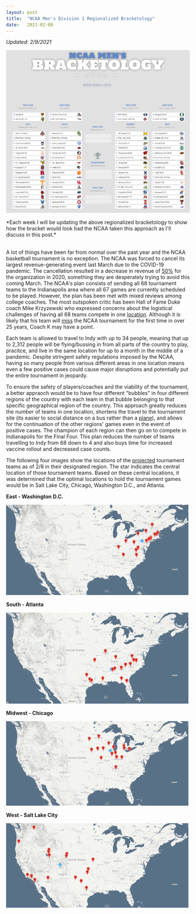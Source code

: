 ```yaml
---
layout: post
title:  "NCAA Men's Division 1 Regionalized Bracketology"
date:   2021-02-08
---
```

*Updated: 2/9/2021*

<p align="center">
  <img src="/static/img/Bracketology.PNG" />
</p>
*Each week I will be updating the above regionalized bracketology to show how the bracket would look had the NCAA taken this approach as I'll discuss in this post.*
<br>
<br>


A lot of things have been far from normal over the past year and the NCAA basketball tournament is no exception. The NCAA was forced to cancel its largest revenue-generating 
event last March due to the COVID-19 pandemic. The cancellation resulted in a decrease in revenue of [50%](https://www.usatoday.com/story/sports/college/2021/01/25/ncaa-revenue-decrease-due-to-no-basketball-tournament/6699352002/) 
for the organization in 2020, something they are desperately trying to avoid this coming March. The NCAA's plan consists of sending all 68 tournament teams to the Indianapolis 
area where all 67 games are currently scheduled to be played. However, the plan has been met with mixed reviews among college coaches. The most outspoken critic has been 
Hall of Fame Duke coach Mike Krzyzewski who expressed concerns about the logistical challenges of having all 68 teams compete in one [location](https://www.nj.com/setonhall/2020/11/dukes-coach-k-concerned-about-ncaa-tournament-bubble-in-indianapolis-villanovas-jay-wright-calls-it-the-perfect-site.html).
Although it is likely that his team will [miss](https://www.newsobserver.com/sports/college/acc/duke/article248829814.html) the NCAA tournament for the first time in over 25 years,
Coach K may have a point.

Each team is allowed to travel to Indy with up to 34 people, meaning that up to 2,312 people will be flying/bussing in from all parts of the country to play, pracitce, and live
in the same location for up to a month in the middle of a pandemic. Despite stringent safety regulations imposed by the NCAA, having so many people from various different areas
in one location means even a few positive cases could cause major disruptions and potentially put the entire tournament in jeopardy.

To ensure the safety of players/coaches and the viability of the tournament, a better appraoch would be to have four different "bubbles" in four different regions of the country
with each team in that bubble belonging to that specific geographical region of the country. This approach greatly reduces the number of teams in one location, shortens the
travel to the tournament site (its easier to social distance on a bus rather than a [plane](https://www.cbssports.com/college-basketball/news/the-court-report-these-ncaa-tournament-protocols-show-how-hard-it-will-be-to-pull-off-the-2021-big-dance/)), 
and allows for the continuation of the other regions' games even in the event of positive cases. The champion of each region can then go on to compete in Indianapolis for the Final Four. 
This plan reduces the number of teams travelling to Indy from 68 down to 4 and also buys time for increased vaccine rollout and decreased case counts.

The following four images show the locations of the [projected](https://www.cbssports.com/college-basketball/bracketology/) tournament teams as of 2/8 in their
designated region. The star indicates the central location of those tournament teams. Based on these central locations, it was determined that the optimal locations to hold
the tournament games would be in Salt Lake City, Chicago, Washington D.C., and Atlanta.

<p float="center">
  <strong> East - Washington D.C. </strong>
</p>
<p float="center">
  <img src="/static/img/East_Regional.PNG" width="500" />
</p>
<p float="center">
  <strong> South - Atlanta </strong>
</p>
<p float="center">
  <img src="/static/img/South_Regional.PNG" width="500" /> 
</p>
<p float="center">
  <strong> Midwest - Chicago </strong>
</p>
<p float="center">
  <img src="/static/img/Midwest_Regional.PNG" width="500" />
</p>
<p float="center">
  <strong> West - Salt Lake City </strong>
</p>
<p float="center">
  <img src="/static/img/West_Regional.PNG" width="500" />
</p>
